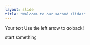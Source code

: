 ```yaml
---
layout: slide
title: "Welcome to our second slide!"
---
```

Your text
Use the left arrow to go back!

start something
